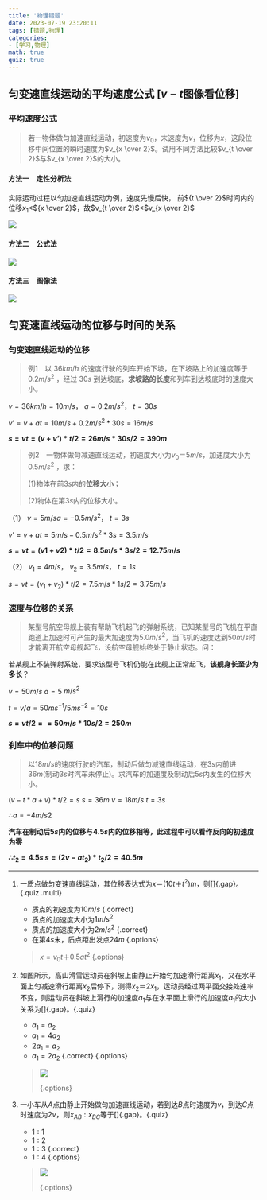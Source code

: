 ```yaml
---
title: '物理错题'
date: 2023-07-19 23:20:11
tags: [错题,物理]
categories: 
- [学习,物理]
math: true
quiz: true
---
```


## 匀变速直线运动的平均速度公式 \[$v-t$图像看位移\]

### 平均速度公式

> 若一物体做匀加速直线运动，初速度为$v_0$，末速度为$v$，位移为$x$，这段位移中间位置的瞬时速度为$v_{x \over 2}$。试用不同方法比较$v_{t \over 2}$与$v_{x \over 2}$的大小。

#### 方法一　定性分析法

实际运动过程以匀加速直线运动为例，速度先慢后快，
前${t \over 2}$时间内的位移$x_1$<${x \over 2}$，故$v_{t \over 2}$<$v_{x \over 2}$

![](/img/posts/wu-li-cuo-ti/image.png)

#### 方法二　公式法

![](/img/posts/wu-li-cuo-ti/image-1.png)

#### 方法三　图像法

![](/img/posts/wu-li-cuo-ti/image-2.png)



## 匀变速直线运动的位移与时间的关系

### 匀变速直线运动的位移

> 例1　以 $36 km/h$ 的速度行驶的列车开始下坡，在下坡路上的加速度等于 $0.2 m/s ^2$ ，经过 $30 s$ 到达坡底，**求坡路的长度**和列车到达坡底时的速度大小。

$v=36km/h=10m/s$， $a=0.2 m/s^2$， $t=30s$

$v’=v+at=10m/s+0.2 m/s^2*30s=16m/s$

**$s=vt=(v+v’)*t/2=26m/s*30s/2=390m$**

> 例2　一物体做匀减速直线运动，初速度大小为$v_0＝5m/s$，加速度大小为$0.5m/s^2$ ，求：
>
> (1)物体在前$3s$内的**位移大小**；
>
> (2)物体在第$3s$内的位移大小。

（1） $v=5m/s  a=-0.5 m/s^2$，  $t=3s$

$v’=v+at=5m/s-0.5 m/s^2*3s=3.5m/s$

**$s=vt=(v1+v2)*t/2=8.5m/s*3s/2=12.75m/s$**

（2） $v_1=4m/s$， $v_2=3.5m/s$， $t=1s$

$s=vt=(v_1+v_2)*t/2=7.5m/s*1s/2=3.75m/s$

### 速度与位移的关系

> 某型号航空母舰上装有帮助飞机起飞的弹射系统，已知某型号的飞机在平直跑道上加速时可产生的最大加速度为$5.0 m/s^2$，当飞机的速度达到$50 m/s$时才能离开航空母舰起飞，设航空母舰始终处于静止状态。问：

若某舰上不装弹射系统，要求该型号飞机仍能在此舰上正常起飞，**该舰身长至少为多长**？

$v=50m/s$  $a=5$ $m/s^2$

$t=v/a=50ms^{-1}/5ms^{-2}=10s$

**$s=vt/2==50m/s*10s/2=250m$**

### 刹车中的位移问题

> 以$18 m/s$的速度行驶的汽车，制动后做匀减速直线运动，在$3 s$内前进$36 m$(制动$3 s$时汽车未停止)。求汽车的加速度及制动后$5 s$内发生的位移大小。

$(v-t*a+v)*t/2=s$ $s=36m$ $v=18m/s$ $t=3s$

$∴ a =-4m/s2$ 

**汽车在制动后$5 s$内的位移与$4.5 s$内的位移相等，此过程中可以看作反向的初速度为零**

**$∴ t_2=4.5s$ $s=(2v-at_2)*t_2/2=40.5m$**

---

1. 一质点做匀变速直线运动，其位移表达式为$x＝(10t＋t^2) m$，则[]{.gap}。{.quiz .multi}
    - 质点的初速度为$10 m/s$ {.correct}
    - 质点的加速度大小为$1 m/s^2$
    - 质点的加速度大小为$2 m/s^2$ {.correct}
    - 在第$4 s$末，质点距出发点$24 m$
{.options}
    > $x=v_0t＋0.5at^2$
    > {.options}

1. 如图所示，高山滑雪运动员在斜坡上由静止开始匀加速滑行距离$x_1$，又在水平面上匀减速滑行距离$x_2$后停下，测得$x_2$＝2$x_1$，运动员经过两平面交接处速率不变，则运动员在斜坡上滑行的加速度$a_1$与在水平面上滑行的加速度$a_1$的大小关系为[]{.gap}。{.quiz}
    - $a_1=a_2$
    - $a_1=4a_2$
    - $2a_1=a_2$ 
    - $a_1=2a_2$ {.correct}
{.options}
    > <img src="\img\posts\cuo-ti-wu-li\屏幕截图 2023-07-19 235054.png" />
    >
    > {.options}

1. 一小车从$A$点由静止开始做匀加速直线运动，若到达$B$点时速度为$v$，到达$C$点时速度为$2v$，则$x_{AB}:x_{BC}$等于[]{.gap}。{.quiz}
    - $1:1$
    - $1:2$
    - $1:3$ {.correct}
    - $1:4$
{.options}
    > <img src="\img\posts\cuo-ti-wu-li\屏幕截图 2023-07-19 235733.png" />
    >
    > {.options}
